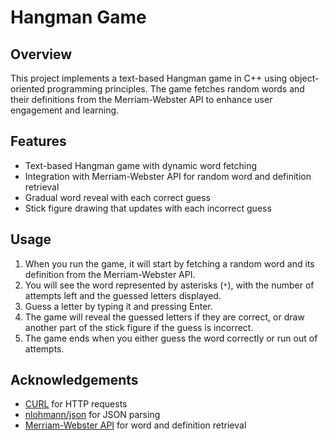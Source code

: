 # Hangman Game

## Overview
This project implements a text-based Hangman game in C++ using object-oriented programming principles. The game fetches random words and their definitions from the Merriam-Webster API to enhance user engagement and learning.

## Features
- Text-based Hangman game with dynamic word fetching
- Integration with Merriam-Webster API for random word and definition retrieval
- Gradual word reveal with each correct guess
- Stick figure drawing that updates with each incorrect guess

## Usage
1. When you run the game, it will start by fetching a random word and its definition from the Merriam-Webster API.
2. You will see the word represented by asterisks (`*`), with the number of attempts left and the guessed letters displayed.
3. Guess a letter by typing it and pressing Enter.
4. The game will reveal the guessed letters if they are correct, or draw another part of the stick figure if the guess is incorrect.
5. The game ends when you either guess the word correctly or run out of attempts.

## Acknowledgements
- [CURL](https://curl.se/) for HTTP requests
- [nlohmann/json](https://github.com/nlohmann/json) for JSON parsing
- [Merriam-Webster API](https://dictionaryapi.com/) for word and definition retrieval
